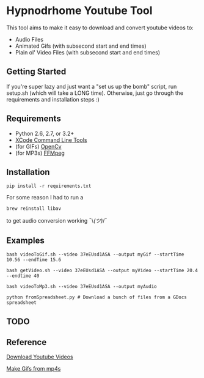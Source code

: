 # Hypnodrhome Youtube Tool

This tool aims to make it easy to download and convert youtube videos
to:

- Audio Files
- Animated Gifs (with subsecond start and end times)
- Plain ol' Video Files (with subsecond start and end times)

## Getting Started

If you're super lazy and just want a "set us up the bomb" script, run setup.sh (which will take a LONG time).
Otherwise, just go through the requirements and installation steps :)

## Requirements

- Python 2.6, 2.7, or 3.2+
- [XCode Command Line Tools](http://lmgtfy.com/?q=install+xcode+command+line+tools)
- (for GIFs) [OpenCv](http://www.jeffreythompson.org/blog/2013/08/22/update-installing-opencv-on-mac-mountain-lion/)
- (for MP3s) [FFMpeg](http://www.renevolution.com/how-to-install-ffmpeg-on-mac-os-x/)

## Installation

    pip install -r requirements.txt
    
For some reason I had to run a

    brew reinstall libav

to get audio conversion working ¯\\_(ツ)_/¯

## Examples

    bash videoToGif.sh --video 37eEUsd1ASA --output myGif --startTime 10.56 --endTime 15.6

    bash getVideo.sh --video 37eEUsd1ASA --output myVideo --startTime 20.4 --endtime 40

    bash videoToMp3.sh --video 37eEUsd1ASA --output myAudio
    
    python fromSpreadsheet.py # Download a bunch of files from a GDocs spreadsheet

## TODO

## Reference

[Download Youtube Videos](https://github.com/rg3/youtube-dl/blob/master/README.md#readme)

[Make Gifs from mp4s](http://zulko.github.io/blog/2014/01/23/making-animated-gifs-from-video-files-with-python/)
